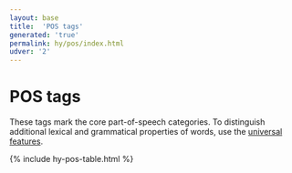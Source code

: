 ```yaml
---
layout: base
title:  'POS tags'
generated: 'true'
permalink: hy/pos/index.html
udver: '2'
---
```


# POS tags

These tags mark the core part-of-speech categories. To distinguish additional lexical and grammatical properties of words, use the [universal features](feat-index).

{% include hy-pos-table.html %}
